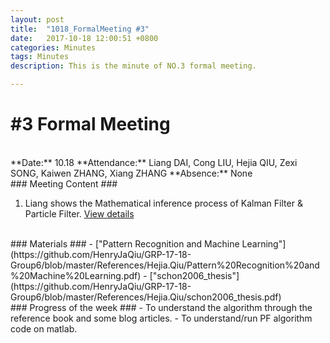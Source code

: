 ```yaml
---
layout: post
title:  "1018_FormalMeeting #3"
date:   2017-10-18 12:00:51 +0800
categories: Minutes
tags: Minutes
description: This is the minute of NO.3 formal meeting.

---
```


# #3 Formal Meeting #
<br>
**Date:** 10.18      
**Attendance:** Liang DAI, Cong LIU, Hejia QIU, Zexi SONG, Kaiwen ZHANG, Xiang ZHANG  
**Absence:** None

<br>
### Meeting Content ###

1. Liang shows the Mathematical inference process of Kalman Filter & Particle Filter.
[View details](https://github.com/HenryJaQiu/GRP-17-18-Group6/blob/master/References/Hejia.Qiu/kalmanfilter.pdf)

<br>
### Materials ###
- ["Pattern Recognition and Machine Learning"](https://github.com/HenryJaQiu/GRP-17-18-Group6/blob/master/References/Hejia.Qiu/Pattern%20Recognition%20and%20Machine%20Learning.pdf)
- ["schon2006_thesis"](https://github.com/HenryJaQiu/GRP-17-18-Group6/blob/master/References/Hejia.Qiu/schon2006_thesis.pdf)

<br>
### Progress of the week ###
- To understand the algorithm through the reference book and some blog articles.
- To understand/run PF algorithm code on matlab.  
